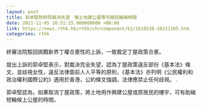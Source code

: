 ```yaml
---
layout: post
title: 郭卓堅對終院裁決失望　稱土地建公屋等可縮短輪候時間
date: 2021-11-05 16:51:15.000000000 +08:00
link: https://news.rthk.hk/rthk/ch/component/k2/1618538-20211105.htm
categories: rthk
---
```


終審法院駁回挑戰新界丁權合憲性的上訴，一致裁定丁屋政策合憲。

提出上訴的郭卓堅表示，對裁決完全失望，認為丁屋政策違反部份《基本法》條文，並歧視女性，違反法律面前人人平等的原則，《基本法》亦列明《公民權利和政治權利國際公約》適用於香港，公約條文強調，法律應禁止任何歧視。 .

郭卓堅認為，如果取消丁屋政策，將土地用作興建公屋或原居民的樓宇，可有助縮短輪候上公屋的時間。
